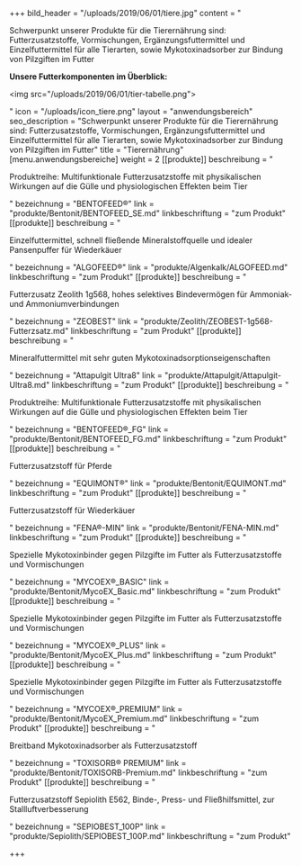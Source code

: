 +++
bild_header = "/uploads/2019/06/01/tiere.jpg"
content = "<p>Schwerpunkt unserer Produkte für die Tierernährung sind: Futterzusatzstoffe, Vormischungen, Ergänzungsfuttermittel und Einzelfuttermittel für alle Tierarten, sowie Mykotoxinadsorber zur Bindung von Pilzgiften im Futter</p><p><strong>Unsere Futterkomponenten im Überblick:</strong></p><p><img src=\"/uploads/2019/06/01/tier-tabelle.png\"></p>"
icon = "/uploads/icon_tiere.png"
layout = "anwendungsbereich"
seo_description = "Schwerpunkt unserer Produkte für die Tierernährung sind: Futterzusatzstoffe, Vormischungen, Ergänzungsfuttermittel und Einzelfuttermittel für alle Tierarten, sowie Mykotoxinadsorber zur Bindung von Pilzgiften im Futter"
title = "Tierernährung"
[menu.anwendungsbereiche]
weight = 2
[[produkte]]
beschreibung = "<p>Produktreihe: Multifunktionale Futterzusatzstoffe mit physikalischen Wirkungen auf die Gülle und physiologischen Effekten beim Tier</p>"
bezeichnung = "BENTOFEED®"
link = "produkte/Bentonit/BENTOFEED_SE.md"
linkbeschriftung = "zum Produkt"
[[produkte]]
beschreibung = "<p>Einzelfuttermittel, schnell fließende Mineralstoffquelle und idealer Pansenpuffer für Wiederkäuer</p>"
bezeichnung = "ALGOFEED®"
link = "produkte/Algenkalk/ALGOFEED.md"
linkbeschriftung = "zum Produkt"
[[produkte]]
beschreibung = "<p>Futterzusatz Zeolith 1g568, hohes selektives Bindevermögen für Ammoniak- und Ammoniumverbindungen</p>"
bezeichnung = "ZEOBEST"
link = "produkte/Zeolith/ZEOBEST-1g568-Futterzsatz.md"
linkbeschriftung = "zum Produkt"
[[produkte]]
beschreibung = "<p>Mineralfuttermittel mit sehr guten Mykotoxinadsorptionseigenschaften</p>"
bezeichnung = "Attapulgit Ultra8"
link = "produkte/Attapulgit/Attapulgit-Ultra8.md"
linkbeschriftung = "zum Produkt"
[[produkte]]
beschreibung = "<p>Produktreihe: Multifunktionale Futterzusatzstoffe mit physikalischen Wirkungen auf die Gülle und physiologischen Effekten beim Tier</p>"
bezeichnung = "BENTOFEED®_FG"
link = "produkte/Bentonit/BENTOFEED_FG.md"
linkbeschriftung = "zum Produkt"
[[produkte]]
beschreibung = "<p>Futterzusatzstoff für Pferde</p>"
bezeichnung = "EQUIMONT®"
link = "produkte/Bentonit/EQUIMONT.md"
linkbeschriftung = "zum Produkt"
[[produkte]]
beschreibung = "<p>Futterzusatzstoff für Wiederkäuer</p>"
bezeichnung = "FENA®-MIN"
link = "produkte/Bentonit/FENA-MIN.md"
linkbeschriftung = "zum Produkt"
[[produkte]]
beschreibung = "<p>Spezielle Mykotoxinbinder gegen Pilzgifte im Futter als Futterzusatzstoffe und Vormischungen</p>"
bezeichnung = "MYCOEX®_BASIC"
link = "produkte/Bentonit/MycoEX_Basic.md"
linkbeschriftung = "zum Produkt"
[[produkte]]
beschreibung = "<p>Spezielle Mykotoxinbinder gegen Pilzgifte im Futter als Futterzusatzstoffe und Vormischungen</p>"
bezeichnung = "MYCOEX®_PLUS"
link = "produkte/Bentonit/MycoEX_Plus.md"
linkbeschriftung = "zum Produkt"
[[produkte]]
beschreibung = "<p>Spezielle Mykotoxinbinder gegen Pilzgifte im Futter als Futterzusatzstoffe und Vormischungen</p>"
bezeichnung = "MYCOEX®_PREMIUM"
link = "produkte/Bentonit/MycoEX_Premium.md"
linkbeschriftung = "zum Produkt"
[[produkte]]
beschreibung = "<p>Breitband Mykotoxinadsorber als Futterzusatzstoff</p>"
bezeichnung = "TOXISORB® PREMIUM"
link = "produkte/Bentonit/TOXISORB-Premium.md"
linkbeschriftung = "zum Produkt"
[[produkte]]
beschreibung = "<p>Futterzusatzstoff Sepiolith E562, Binde-, Press- und Fließhilfsmittel, zur Stallluftverbesserung</p>"
bezeichnung = "SEPIOBEST_100P"
link = "produkte/Sepiolith/SEPIOBEST_100P.md"
linkbeschriftung = "zum Produkt"

+++
